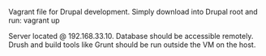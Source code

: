 Vagrant file for Drupal development.
Simply download into Drupal root and run:
vagrant up

Server located @ 192.168.33.10. Database should be accessible remotely.
Drush and build tools like Grunt should be run outside the VM on the host.

